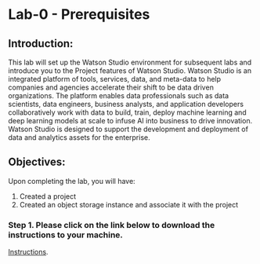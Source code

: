 # Lab-0 - Prerequisites

## Introduction:

This lab will set up the Watson Studio environment for subsequent labs and introduce you to the Project features of Watson Studio. Watson Studio is an integrated platform of tools, services, data, and meta-data to help companies and agencies accelerate their shift to be data driven organizations. The platform enables data professionals such as data scientists, data engineers, business analysts, and application developers collaboratively work with data to build, train, deploy machine learning and deep learning models at scale to infuse AI into business to drive innovation. Watson Studio is designed to support the development and deployment of data and analytics assets for the enterprise.

## Objectives:

Upon completing the lab, you will have:

1. Created a project
1. Created an object storage instance and associate it with the project

### Step 1. Please click on the link below to download the instructions to your machine.

[Instructions](https://github.com/Mcronk/Trusted_AI_5-28-2020/raw/master/Lab-0-Prerequisites/CreateProjectv1.1.pdf).
